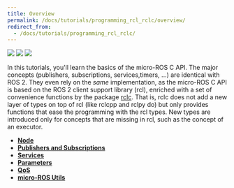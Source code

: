 ```yaml
---
title: Overview
permalink: /docs/tutorials/programming_rcl_rclc/overview/
redirect_from:
  - /docs/tutorials/programming_rcl_rclc/
---
```


<img src="https://img.shields.io/badge/Written_for-Foxy-green" style="display:inline"/> <img src="https://img.shields.io/badge/Tested_on-Galactic-green" style="display:inline"/> <img src="https://img.shields.io/badge/Tested_on-Rolling-green" style="display:inline"/>

In this tutorials, you'll learn the basics of the micro-ROS C API. The major concepts (publishers, subscriptions, services,timers, ...) are identical with ROS 2. They even rely on the *same* implementation, as the micro-ROS C API is based on the ROS 2 client support library (rcl), enriched with a set of convenience functions by the package [rclc](https://github.com/ros2/rclc/). That is, rclc does not add a new layer of types on top of rcl (like rclcpp and rclpy do) but only provides functions that ease the programming with the rcl types. New types are introduced only for concepts that are missing in rcl, such as the concept of an executor.

* [**Node**](../node/)
* [**Publishers and Subscriptions**](../pub_sub/)
* [**Services**](../service/)
* [**Parameters**](../parameters/)
* [**QoS**](../qos/)
* [**micro-ROS Utils**](../micro-ROS/)

